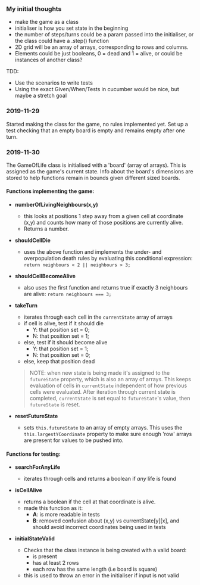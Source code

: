 ### My initial thoughts

- make the game as a class
- initialiser is how you set state in the beginning
- the number of steps/turns could be a param passed into the initialiser, or the class could have a .step() function
- 2D grid will be an array of arrays, corresponding to rows and columns.
- Elements could be just booleans, 0 = dead and 1 = alive, or could be instances of another class?

TDD:

- Use the scenarios to write tests
- Using the exact Given/When/Tests in cucumber would be nice, but maybe a stretch goal


### 2019-11-29

Started making the class for the game, no rules implemented yet. Set up a test checking that an empty board is empty and remains empty after one turn.

### 2019-11-30

The GameOfLife class is initialised with a 'board' (array of arrays). This is assigned as the game's current state. Info about the board's dimensions are stored to help functions remain in bounds given different sized boards.

#### Functions implementing the game:
- **numberOfLivingNeighbours(x,y)**
  - this looks at positions 1 step away from a given cell at coordinate (x,y) and counts how many of those positions are currently alive.
  - Returns a number.


- **shouldCellDie**
  - uses the above function and implements the under- and overpopulation death rules by evaluating this conditional expression: `return neighbours < 2 || neighbours > 3;`


- **shouldCellBecomeAlive**
  - also uses the first function and returns true if exactly 3 neighbours are alive: `return neighbours === 3;`


- **takeTurn**
  - iterates through each cell in the `currentState` array of arrays
  - if cell is alive, test if it should die
    - Y: that position set = 0;
    - N: that position set = 1;
  - else, test if it should become alive
    - Y: that position set = 1;
    - N: that position set = 0;
  - else, keep that position dead
  >NOTE: when new state is being made it's assigned to the `futureState` property, which is also an array of arrays. This keeps evaluation of cells in `currentState` independent of how previous cells were evaluated. After iteration through current state is completed, `currentState` is set equal to `futureState`'s value, then `futureState` is reset.


- **resetFutureState**
  - sets `this.futureState` to an array of empty arrays. This uses the `this.largestYCoordinate` property to make sure enough 'row' arrays are present for values to be pushed into.

#### Functions for testing:

- **searchForAnyLife**
  - iterates through cells and returns a boolean if _any_ life is found


- **isCellAlive**
  - returns a boolean if the cell at that coordinate is alive.
  - made this function as it:
    - **A**: is more readable in tests
    - **B**: removed confusion about (x,y) vs currentState[y][x], and should avoid incorrect coordinates being used in tests


- **initialStateValid**
  - Checks that the class instance is being created with a valid board:
    - is present
    - has at least 2 rows
    - each row has the same length (i.e board is square)
  - this is used to throw an error in the initialiser if input is not valid
